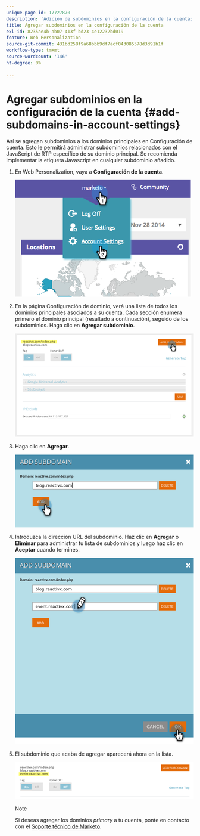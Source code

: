 ```yaml
---
unique-page-id: 17727870
description: 'Adición de subdominios en la configuración de la cuenta: documentos de Marketo, documentación del producto'
title: Agregar subdominios en la configuración de la cuenta
exl-id: 8235ae4b-ab07-413f-bd23-4e12232bd019
feature: Web Personalization
source-git-commit: 431bd258f9a68bbb9df7acf043085578d3d91b1f
workflow-type: tm+mt
source-wordcount: '146'
ht-degree: 0%

---
```


# Agregar subdominios en la configuración de la cuenta {#add-subdomains-in-account-settings}

Así se agregan subdominios a los dominios principales en Configuración de cuenta. Esto le permitirá administrar subdominios relacionados con el JavaScript de RTP específico de su dominio principal. Se recomienda implementar la etiqueta Javascript en cualquier subdominio añadido.

1. En Web Personalization, vaya a **Configuración de la cuenta**.

   ![](assets/image2014-12-1-23-3-12.png)

1. En la página Configuración de dominio, verá una lista de todos los dominios principales asociados a su cuenta. Cada sección enumera primero el dominio principal (resaltado a continuación), seguido de los subdominios. Haga clic en **Agregar subdominio**.

   ![](assets/highlightprimary2.png)

1. Haga clic en **Agregar**.

   ![](assets/add.png)

1. Introduzca la dirección URL del subdominio. Haz clic en **Agregar** o **Eliminar** para administrar tu lista de subdominios y luego haz clic en **Aceptar** cuando termines.

   ![](assets/newsubdomain.png)

1. El subdominio que acaba de agregar aparecerá ahora en la lista.

   ![](assets/finalnew.png)

   >[!NOTE]
   >
   >Si deseas agregar los dominios _primary_ a tu cuenta, ponte en contacto con el [Soporte técnico de Marketo](https://nation.marketo.com/t5/Support/ct-p/Support).

